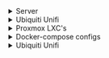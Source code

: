 <details>
  <summary> Server </summary>
  
  ## Server hardware
  <i>to do</i>
  
</details>
  
<details>
    <summary> Ubiquiti Unifi </summary>
      ## Network hardware
  
      My network is build on Ubiquiti's Unifi. Unfortunately Ubiquiti isn't always that stable and there are some functions still missing on their controller. But I must admit, I love the all in one solution and UI.
  
      <b>[UDM Pro](https://eu.store.ui.com/products/udm-pro)</b>
      <i>The one in all controller for my Unifi Network and Unifi Protect (video surveillance).</i>
  
      <b>[Switch 24 PoE](https://eu.store.ui.com/collections/unifi-network-routing-switching/products/usw-24-poe)

    <summary>## Ubiquiti Unifi</summary>
    Below you can find my configurations and files I use with my Unifi setup.
  
      1. Unifi G4 doorbell - sounds
</details>

<details>
  <summary>Proxmox LXC's</summary>
  
  ## Proxmox LXC's
  Since I discoverd [TTeck's Git](https://github.com/tteck/Proxmox), I'm all over in using his scripts. And he is really on fire, recently he added a lot of new containers.
  
</details>

<details>
  <summary>Docker-compose configs</summary>
  
  ## Docker-compose configs
  In the past I had a really hate-love story with Docker. So I used always LXC-containers within Proxmox. But some applications I run in Docker. Maybe, someday, I will turn.
  
  1. Portainer
  2. Wishlist
  
</details>


<details>
  <summary>Ubiquiti Unifi</summary>
  
  ## Ubiquiti Unifi
  Below you can find my configurations and files I use with my Unifi setup.
  
  1. Unifi G4 doorbell - sounds
  
</details>
